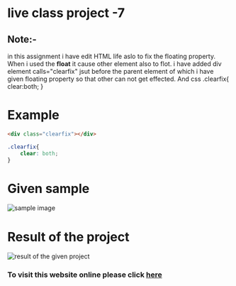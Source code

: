 # live class project -7

## Note:- 
in this assignment i have edit HTML life aslo to fix the floating property. When i used the **float** it cause other element also to flot. i have added div element calls="clearfix" jsut before the parent element of which i have given floating property so that other can not get effected. And css 
.clearfix{
    clear:both;
}

# Example
```html
<div class="clearfix"></div>
```
```css
.clearfix{
    clear: both;
}
```

# Given sample 
![sample image](/thumbnail.png)
# Result of the project
![result of the given project](/Screenshot%202022-12-27%20at%207.48.12%20pm.png)

### To visit this website online please click [here](https://jade-melba-636e8d.netlify.app/) 